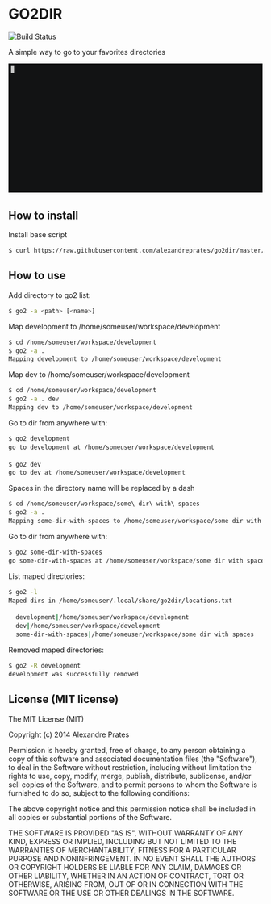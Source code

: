 # GO2DIR

[![Build Status](https://travis-ci.org/alexandreprates/go2dir.svg?branch=dev)](https://travis-ci.org/alexandreprates/go2dir)

A simple way to go to your favorites directories

![How to Use](https://github.com/alexandreprates/go2dir/blob/master/examples/how_to_use.gif?raw=true)

## How to install

Install base script

```bash
$ curl https://raw.githubusercontent.com/alexandreprates/go2dir/master/install | bash
```

## How to use

Add directory to go2 list:

```bash
$ go2 -a <path> [<name>]
```

Map development to /home/someuser/workspace/development

```bash
$ cd /home/someuser/workspace/development
$ go2 -a .
Mapping development to /home/someuser/workspace/development
```

Map dev to /home/someuser/workspace/development

```bash
$ cd /home/someuser/workspace/development
$ go2 -a . dev
Mapping dev to /home/someuser/workspace/development
```

Go to dir from anywhere with:

```bash
$ go2 development
go to development at /home/someuser/workspace/development

$ go2 dev
go to dev at /home/someuser/workspace/development
```

Spaces in the directory name will be replaced by a dash

```bash
$ cd /home/someuser/workspace/some\ dir\ with\ spaces
$ go2 -a .
Mapping some-dir-with-spaces to /home/someuser/workspace/some dir with spaces
```

Go to dir from anywhere with:
```bash
$ go2 some-dir-with-spaces
go some-dir-with-spaces at /home/someuser/workspace/some dir with spaces
```

List maped directories:
```bash
$ go2 -l
Maped dirs in /home/someuser/.local/share/go2dir/locations.txt

  development|/home/someuser/workspace/development
  dev|/home/someuser/workspace/development
  some-dir-with-spaces|/home/someuser/workspace/some dir with spaces

```

Removed maped directories:
```bash
$ go2 -R development
development was successfully removed
```

## License (MIT license)

The MIT License (MIT)

Copyright (c) 2014 Alexandre Prates

Permission is hereby granted, free of charge, to any person obtaining a copy
of this software and associated documentation files (the "Software"), to deal
in the Software without restriction, including without limitation the rights
to use, copy, modify, merge, publish, distribute, sublicense, and/or sell
copies of the Software, and to permit persons to whom the Software is
furnished to do so, subject to the following conditions:

The above copyright notice and this permission notice shall be included in
all copies or substantial portions of the Software.

THE SOFTWARE IS PROVIDED "AS IS", WITHOUT WARRANTY OF ANY KIND, EXPRESS OR
IMPLIED, INCLUDING BUT NOT LIMITED TO THE WARRANTIES OF MERCHANTABILITY,
FITNESS FOR A PARTICULAR PURPOSE AND NONINFRINGEMENT. IN NO EVENT SHALL THE
AUTHORS OR COPYRIGHT HOLDERS BE LIABLE FOR ANY CLAIM, DAMAGES OR OTHER
LIABILITY, WHETHER IN AN ACTION OF CONTRACT, TORT OR OTHERWISE, ARISING FROM,
OUT OF OR IN CONNECTION WITH THE SOFTWARE OR THE USE OR OTHER DEALINGS IN
THE SOFTWARE.

